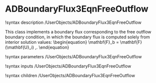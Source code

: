 # ADBoundaryFlux3EqnFreeOutflow

!syntax description /UserObjects/ADBoundaryFlux3EqnFreeOutflow

This class implements a boundary flux corresponding to the free outflow boundary
condition, in which the boundary flux is computed solely from interior solution
values:
\begin{equation}
  \mathbf{F}_b = \mathbf{F}(\mathbf{U}_i) \,.
\end{equation}

!syntax parameters /UserObjects/ADBoundaryFlux3EqnFreeOutflow

!syntax inputs /UserObjects/ADBoundaryFlux3EqnFreeOutflow

!syntax children /UserObjects/ADBoundaryFlux3EqnFreeOutflow
